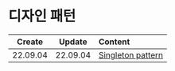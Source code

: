 # 디자인 패턴
|Create|Update|Content|
|:-:|:-:|:--|
|22.09.04|22.09.04|[Singleton pattern](./singletonPattern.md)|
